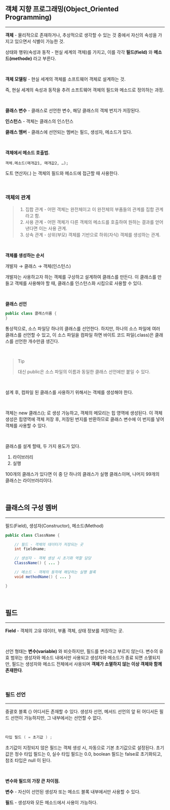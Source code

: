 ## 객체 지향 프로그래밍(Object_Oriented Programming)

---

**객체** - 물리적으로 존재하거나, 추상적으로 생각할 수 있는 것 중에서 자신의 속성을 가지고 있으면서 식별이 가능한 것.

상태와 행위(속성과 동작 - 현실 세계의 객체)를 가지고, 이를 각각 **필드(field)** 와 **메소드(methode)** 라고 부른다.

<br>

**객체 모델링** - 현실 세계의 객체를 소프트웨어 객체로 설계하는 것.

즉, 현실 세계의 속성과 동작을 추려 소프트웨어 객체의 필드와 메소드로 정의하는 과정.

<br>

**클래스 변수** - 클래스로 선언한 변수, 해당 클래스의 객체 번지가 저장된다.

**인스턴스** - 객체는 클래스의 인스턴스

**클래스 멤버** - 클래스에 선언되는 멤버는 필드, 생성자, 메소드가 있다.

<br>

**객체에서 메소드 호출법.**

`객체.메소드(매개값1, 매개값2, …);`

도트 연산자(.) 는 객체의 필드와 메소드에 접근할 때 사용한다.

<br>

### 객체의 관계

<blockquote>

1. 집합 관계 - 어떤 객체는 완전체이고 이 완전체의 부품들의 관계를 집합 관계라고 함.
2. 사용 관계 - 어떤 객체가 다른 객체의 메소드를 호출하여 원하는 결과를 얻어 낸다면 이는 사용 관계.
3. 상속 관계 - 상위(부모) 객체를 기반으로 하위(자식) 객체를 생성하는 관계.

</blockquote>

<br>

**객체를 생성하는 순서**

개발자  →  클래스  →  객체(인스턴스)



개발자는 사용하고자 하는 객체를 구상하고 설계하여 클래스를 만든다. 이 클래스를 만들고 객체를 사용해야 할 때, 클래스를 인스턴스화 시킴으로 사용할 수 있다.

<br>

**클래스 선언**

```java
public class 클래스이름 {
}
```

통상적으로, 소스 파일당 하나의 클래스를 선언한다. 하지만, 하나의 소스 파일에 여러 클래스를 선언할 수 있고, 이 소스 파일을 컴파일 하면 바이트 코드 파일(.class)은 클래스를 선언한 개수만큼 생긴다.

<br>

> Tip
> 
> 
> 대신 public은 소스 파일의 이름과 동일한 클래스 선언에만 붙일 수 있다.


<br>

설계 후, 컴파일 된 클래스를 사용하기 위해서는 객체를 생성해야 한다. 

<br>

객체는 new 클래스(); 로 생성 가능하고, 객체의 메모리는 힙 영역에 생성된다. 이 객체 생성은 힙영역에 객체 저장 후, 저장된 번지를 반환하므로 클래스 변수에 이 번지를 넣어 객체를 사용할 수 있다.

<br>

클래스를 설계 할때, 두 가지 용도가 있다.

1. 라이브러리
2. 실행

100개의 클래스가 있다면 이 중 단 하나의 클래스가 실행 클래스이며, 나머지 99개의 클래스는 라이브러리이다.

<br>

## 클래스의 구성 멤버

---

필드(Field), 생성자(Constructor), 메소드(Method)

```java
public class ClassName {

	// 필드 - 객체의 데이터가 저장되는 곳
	int fieldname;

	// 생성자 - 객체 생성 시 초기화 역할 담당
	ClasssName() { ... }

	// 메소드 - 객체의 동작에 해당하는 실행 블록
	void methodName() { ... }

}
```

<br>

## 필드

---

**Field** - 객체의 고유 데이터, 부품 객체, 상태 정보를 저장하는 곳.

<br>

선언 형태는 **변수(variable)** 와 비슷하지만, 필드를 변수라고 부르지 않는다. 변수의 유효 범위는 생성자와 메소드 내에서만 사용되고 생성자와 메소드가 종료 되면 소멸되지만, 필드는 생성자와 메소드 전체에서 사용되며 **객체가 소멸하지 않는 이상 객체와 함께 존재한다**.

<br>

### 필드 선언

---

중괄호 블록 {} 어디서든 존재할 수 있다. 생성자 선언, 메서드 선언의 앞 뒤 어디서든 필드 선언이 가능하지만, 그 내부에서는 선언할 수 없다.

<br>

```java
타입 필드 ( = 초기값 ) ;
```

초기값이 지정되지 않은 필드는 객체 생성 시, 자동으로 기본 초기값으로 설정된다. 초기값은 정수 타입 필드는 0, 실수 타입 필드는 0.0, boolean 필드는 false로 초기화되고, 참조 타입은 null 이 된다.

<br>

**변수와 필드의 가장 큰 차이점.**

**변수** - 자신이 선언된 생성자 또는 메소드 블록 내부에서만 사용할 수 있다.

**필드** - 생성자와 모든 메소드에서 사용이 가능하다.